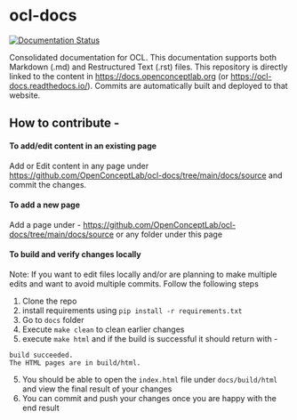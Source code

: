 # ocl-docs

[![Documentation Status](https://readthedocs.org/projects/ocl-docs/badge/?version=latest)](https://ocl-docs.readthedocs.io/en/latest/?badge=latest)


Consolidated documentation for OCL. This documentation supports both Markdown (.md) and Restructured Text (.rst) files. This repository is directly linked to the content in https://docs.openconceptlab.org (or https://ocl-docs.readthedocs.io/). Commits are automatically built and deployed to that website.


## How to contribute -

#### To add/edit content in an existing page

Add or Edit content in any page under https://github.com/OpenConceptLab/ocl-docs/tree/main/docs/source and commit the changes.

#### To add a new page

Add a page under - https://github.com/OpenConceptLab/ocl-docs/tree/main/docs/source or any folder under this page

#### To build and verify changes locally

Note: If you want to edit files locally and/or are planning to make multiple edits and want to avoid multiple commits. Follow the following steps

1. Clone the repo
2. install requirements using `pip install -r requirements.txt`
3. Go to `docs` folder
4. Execute `make clean` to clean earlier changes
5. execute `make html` and if the build is successful it should return with -

  ```
  build succeeded.
  The HTML pages are in build/html.
  ```
5. You should be able to open the `index.html` file under `docs/build/html` and view the final result of your changes
6. You can commit and push your changes once you are happy with the end result
